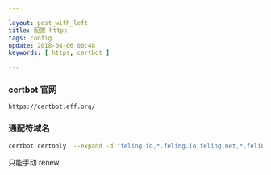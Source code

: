```yaml
---

layout: post_with_left
title: 配置 https
tags: config
update: 2018-04-06 00:48
keywords: [ https, certbot ]

---
```


### certbot 官网

`https://certbot.eff.org/`


### 通配符域名
```sh
certbot certonly  --expand -d "feling.io,*.feling.io,feling.net,*.feling.net" --server https://acme-v02.api.letsencrypt.org/directory  --manual
```

只能手动 renew 